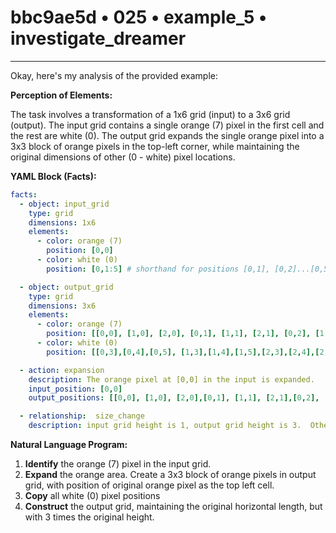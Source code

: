 # bbc9ae5d • 025 • example_5 • investigate_dreamer

---
Okay, here's my analysis of the provided example:

**Perception of Elements:**

The task involves a transformation of a 1x6 grid (input) to a 3x6 grid (output). The input grid contains a single orange (7) pixel in the first cell and the rest are white (0). The output grid expands the single orange pixel into a 3x3 block of orange pixels in the top-left corner, while maintaining the original dimensions of other (0 - white) pixel locations.

**YAML Block (Facts):**



```yaml
facts:
  - object: input_grid
    type: grid
    dimensions: 1x6
    elements:
      - color: orange (7)
        position: [0,0]
      - color: white (0)
        position: [0,1:5] # shorthand for positions [0,1], [0,2]...[0,5]

  - object: output_grid
    type: grid
    dimensions: 3x6
    elements:
      - color: orange (7)
        position: [[0,0], [1,0], [2,0], [0,1], [1,1], [2,1], [0,2], [1,2], [2,2] ]
      - color: white (0)
        position: [[0,3],[0,4],[0,5], [1,3],[1,4],[1,5],[2,3],[2,4],[2,5]]

  - action: expansion
    description: The orange pixel at [0,0] in the input is expanded.
    input_position: [0,0]
    output_positions: [[0,0], [1,0], [2,0],[0,1], [1,1], [2,1],[0,2], [1,2], [2,2]]

  - relationship:  size_change
    description: input grid height is 1, output grid height is 3.  Other pixel positions do not change

```



**Natural Language Program:**

1.  **Identify** the orange (7) pixel in the input grid.
2.  **Expand** the orange area. Create a 3x3 block of orange pixels in output grid, with position of original orange pixel as the top left cell.
3.   **Copy** all white (0) pixel positions
4.  **Construct** the output grid, maintaining the original horizontal length, but with 3 times the original height.


